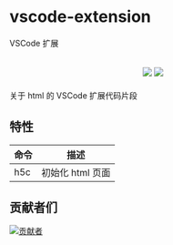 # vscode-extension

VSCode 扩展

<h2 align="center">
  <a href="https://marketplace.visualstudio.com/items?itemName=biaov06.vscode-extension-html"><img src="https://img.shields.io/badge/version-v1.0.0-blue" /></a>
  <a href="https://github.com/biaov/vscode-extension/tree/js/LICENSE"><img src="https://img.shields.io/badge/license-MIT-green" /></a>
</h2>

关于 html 的 VSCode 扩展代码片段

## 特性

| 命令 | 描述             |
| ---- | ---------------- |
| h5c  | 初始化 html 页面 |

## 贡献者们

[![贡献者](https://contrib.rocks/image?repo=biaov/vscode-extension)](https://github.com/biaov/vscode-extension/graphs/contributors)
